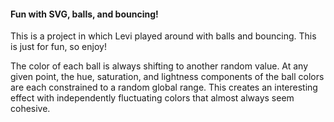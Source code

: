 #### Fun with SVG, balls, and bouncing!

This is a project in which Levi played around with balls and bouncing. This is just for fun, so enjoy!

The color of each ball is always shifting to another random value. At any given point, the hue, saturation, and
lightness components of the ball colors are each constrained to a random global range. This creates an interesting
effect with independently fluctuating colors that almost always seem cohesive.


[main-url]: http://levi.sl/metabounce
[codepen-url]: http://codepen.io/levisl176/pen/lqmAE
